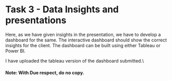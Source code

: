 # Task 3 - Data Insights and presentations

Here, as we have given insights in the presentation, we have to develop a dashboard for the same. The interactive dashboard should show the correct insights for the client. The dashboard can be built using either Tableau or Power BI.

I have uploaded the tableau version of the dashboard submitted.\

#### Note: With Due respect, do no copy.
